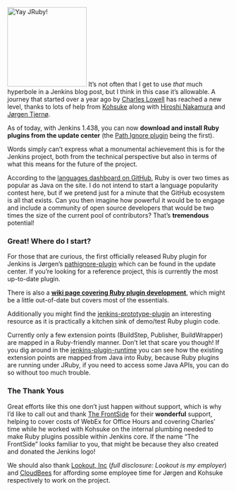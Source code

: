 <img src="http://agentdero.cachefly.net/continuousblog/jruby.png" alt="Yay JRuby!" width="180" /> It’s not often that I get to use _that_ much hyperbole in a Jenkins blog post, but I think in this case it’s allowable. A journey that started over a year ago by [Charles Lowell](https://twitter.com/cowboyd) has reached a new level, thanks to lots of help from [Kohsuke](https://twitter.com/kohsukekawa) along with [Hiroshi Nakamura](https://twitter.com/nahi) and [Jørgen Tjernø](https://twitter.com/jorgenpt).

As of today, with Jenkins 1.438, you can now **download and install Ruby plugins from the update center** (the [Path Ignore plugin](https://wiki.jenkins-ci.org/display/JENKINS/Pathignore+Plugin) being the first).

Words simply can’t express what a monumental achievement this is for the Jenkins project, both from the technical perspective but also in terms of what this means for the future of the project.

According to the [languages dashboard on GitHub](https://github.com/languages), Ruby is over two times as popular as Java on the site. I do not intend to start a language popularity contest here, but if we pretend just for a minute that the GitHub ecosystem is all that exists. Can you then imagine how powerful it would be to engage and include a community of open source developers that would be two times the size of the current pool of contributors? That’s **tremendous** potential!

### Great! Where do I start?

For those that are curious, the first officially released Ruby plugin for Jenkins is Jørgen’s [pathignore-plugin](https://github.com/jenkinsci/pathignore-plugin) which can be found in the update center. If you’re looking for a reference project, this is currently the most up-to-date plugin.

There is also a **[wiki page covering Ruby plugin development](https://wiki.jenkins-ci.org/display/JENKINS/Jenkins+plugin+development+in+Ruby)**, which might be a little out-of-date but covers most of the essentials.

Additionally you might find the [jenkins-prototype-plugin](https://github.com/cowboyd/jenkins-prototype-ruby-plugin) an interesting resource as it is practically a kitchen sink of demo/test Ruby plugin code.

Currently only a few extension points (BuildStep, Publisher, BuildWrapper) are mapped in a Ruby-friendly manner. Don’t let that scare you though! If you dig around in the [jenkins-plugin-runtime](https://github.com/cowboyd/jenkins-plugin-runtime) you can see how the existing extension points are mapped from Java into Ruby, because Ruby plugins are running under JRuby, if you need to access some Java APIs, you can do so without too much trouble.

### The Thank Yous

Great efforts like this one don’t just happen without support, which is why I’d like to call out and thank [The FrontSide](http://thefrontside.net/) for their **wonderful** support, helping to cover costs of WebEx for Office Hours and covering Charles’ time while he worked with Kohsuke on the internal plumbing needed to make Ruby plugins possible within Jenkins core. If the name “The FrontSide” looks familiar to you, that might be because they also created and donated the Jenkins logo!

We should also thank [Lookout, Inc](http://www.mylookout.com) (_full disclosure: Lookout is my employer_) and [CloudBees](http://www.cloudbees.com) for affording some employee time for Jørgen and Kohsuke respectively to work on the project.
